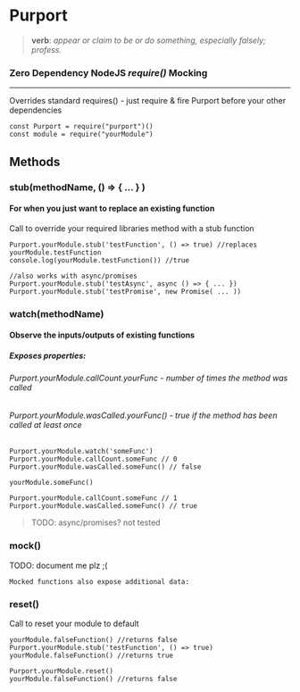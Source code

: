 # Purport
> **__verb__**: *appear or claim to be or do something, especially falsely; profess.*
### Zero Dependency NodeJS *require()* Mocking

***

Overrides standard requires() - just require & fire Purport before your other dependencies
```
const Purport = require("purport")()
const module = require("yourModule")
```

## Methods
### stub(methodName, () => { ... } )
#### For when you just want to replace an existing function
Call to override your required libraries method with a stub function
```
Purport.yourModule.stub('testFunction', () => true) //replaces yourModule.testFunction
console.log(yourModule.testFunction()) //true

//also works with async/promises
Purport.yourModule.stub('testAsync', async () => { ... })
Purport.yourModule.stub('testPromise', new Promise( ... ))
```

### watch(methodName)
#### Observe the inputs/outputs of existing functions
##### Exposes properties:
###### Purport.yourModule.callCount.yourFunc - number of times the method was called
###### Purport.yourModule.wasCalled.yourFunc() - true if the method has been called at least once
```
Purport.yourModule.watch('someFunc')
Purport.yourModule.callCount.someFunc // 0
Purport.yourModule.wasCalled.someFunc() // false

yourModule.someFunc()

Purport.yourModule.callCount.someFunc // 1
Purport.yourModule.wasCalled.someFunc() // true
```

> TODO: async/promises? not tested

### mock()
TODO: document me plz ;(

    Mocked functions also expose additional data:
    
### reset()
Call to reset your module to default
```
yourModule.falseFunction() //returns false
Purport.yourModule.stub('testFunction', () => true)
yourModule.falseFunction() //returns true

Purport.yourModule.reset()
yourModule.falseFunction() //returns false
```
